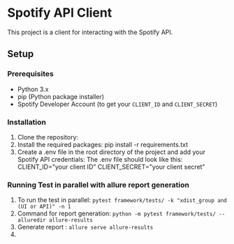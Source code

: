 # Spotify API Client

This project is a client for interacting with the Spotify API.

## Setup

### Prerequisites

- Python 3.x
- pip (Python package installer)
- Spotify Developer Account (to get your `CLIENT_ID` and `CLIENT_SECRET`)

### Installation

1. Clone the repository:
2. Install the required packages:
  pip install -r requirements.txt
3. Create a .env file in the root directory of the project and add your Spotify API credentials:
  The .env file should look like this:
  CLIENT_ID="your client ID"
  CLIENT_SECRET="your client secret"

### Running Test in parallel with allure report generation
  1. To run the test in parallel: `pytest framework/tests/ -k "xdist_group and (UI or API)" -n 1`
  2. Command for report generation: `python -m pytest framework/tests/ --alluredir allure-results`
  3. Generate report : `allure serve allure-results`
4. 